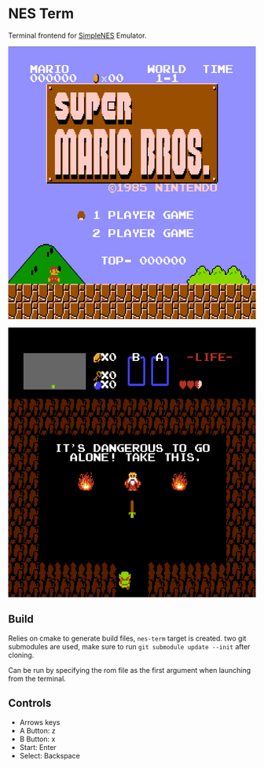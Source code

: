 # NES Term

Terminal frontend for [SimpleNES](https://github.com/amhndu/SimpleNES) Emulator.

<p align="center">
  <img src="docs/mario.png">
</p>

<p align="center">
  <img src="docs/zelda.png">
</p>

## Build

Relies on cmake to generate build files, `nes-term` target is created. two git
submodules are used, make sure to run `git submodule update --init` after
cloning.

Can be run by specifying the rom file as the first argument when launching from
the terminal.

## Controls

- Arrows keys
- A Button: z
- B Button: x
- Start: Enter
- Select: Backspace
